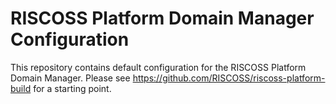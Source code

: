 # RISCOSS Platform Domain Manager Configuration

This repository contains default configuration for the RISCOSS Platform Domain Manager.
Please see https://github.com/RISCOSS/riscoss-platform-build for a starting point.
